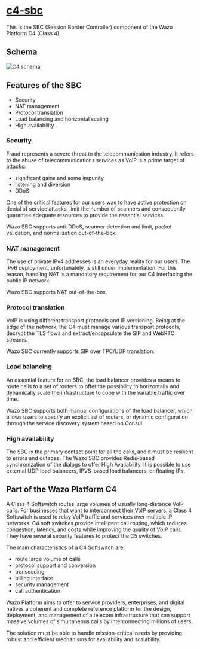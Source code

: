 # [c4-sbc](https://github.com/wazo-platform/wazo-c4-sbc)

This is the SBC (Session Border Controller) component of the Wazo Platform C4 (Class 4).

## Schema

![C4 schema](diagram-c4.svg)

## Features of the SBC

* Security
* NAT management
* Protocol translation
* Load balancing and horizontal scaling
* High availability

### Security

Fraud represents a severe threat to the telecommunication industry. It refers to the abuse of telecommunications services as VoIP is a prime target of attacks:

* significant gains and some impunity
* listening and diversion
* DDoS

One of the critical features for our users was to have active protection on denial of service attacks, limit the number of scanners and consequently guarantee adequate resources to provide the essential services.

Wazo SBC supports anti-DDoS, scanner detection and limit, packet validation, and normalization out-of-the-box.

### NAT management

The use of private IPv4 addresses is an everyday reality for our users. The IPv6 deployment, unfortunately, is still under implementation. For this reason, handling NAT is a mandatory requirement for our C4 interfacing the public IP network.

Wazo SBC supports NAT out-of-the-box.

### Protocol translation

VoIP is using different transport protocols and IP versioning. Being at the edge of the network, the C4 must manage various transport protocols, decrypt the TLS flows and extract/encapsulate the SIP and WebRTC streams.

Wazo SBC currently supports SIP over TPC/UDP translation.

### Load balancing

An essential feature for an SBC, the load balancer provides a means to route calls to a set of routers to offer the possibility to horizontally and dynamically scale the infrastructure to cope with the variable traffic over time.

Wazo SBC supports both manual configurations of the load balancer, which allows users to specify an explicit list of routers, or dynamic configuration through the service discovery system based on Consul.

### High availability

The SBC  is the primary contact point for all the calls, and it must be resilient to errors and outages. The Wazo SBC provides Redis-based synchronization of the dialogs to offer High Availability. It is possible to use external UDP load balancers, IPVS-based load balancers, or floating IPs.

## Part of the Wazo Platform C4

A Class 4 Softswitch routes large volumes of usually long-distance VoIP calls. For businesses that want to interconnect their VoIP servers, a Class 4 Softswitch is used to relay VoIP traffic and services over multiple IP networks. C4 soft switches provide intelligent call routing, which reduces congestion, latency, and costs while improving the quality of VoIP calls. They have several security features to protect the C5 switches.

The main characteristics of a C4 Softswitch are:

* route large volume of calls
* protocol support and conversion
* transcoding
* billing interface
* security management
* call authentication

Wazo Platform aims to offer to service providers, enterprises, and digital natives a coherent and complete reference platform for the design, deployment, and management of a telecom infrastructure that can support massive volumes of simultaneous calls by interconnecting millions of users.

The solution must be able to handle mission-critical needs by providing robust and efficient mechanisms for availability and scalability.